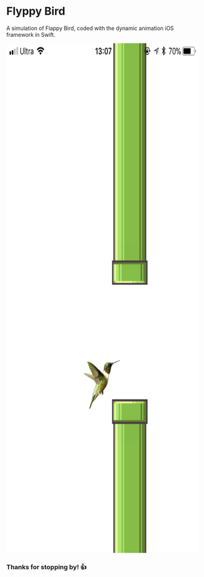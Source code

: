# Flyppy Bird
A simulation of Flappy Bird, coded with the dynamic animation iOS framework in Swift.

<p align = "left">
    <img width="750" height = "1334" src="ScreenShot.PNG">
</p>

### Thanks for stopping by! :+1:
